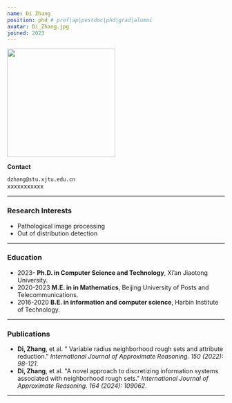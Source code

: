 ```yaml
---
name: Di Zhang
position: phd # prof|ap|postdoc|phd|grad|alumni
avatar: Di_Zhang.jpg
joined: 2023
---
```


<img width="250" src="{{site.baseurl}}/images/people/{{page.avatar}}" data-action="zoom">

**Contact**

<i class="fa fa-envelope-o"></i> `dzhang@stu.xjtu.edu.cn`<br>
<i class="fa fa-mobile"></i> xxxxxxxxxxx

<hr>

### Research Interests

- Pathological image processing
- Out of distribution detection

<hr>

###  Education

- 2023- **Ph.D. in Computer Science and Technology**, Xi’an Jiaotong University.
- 2020-2023 **M.E. in in Mathematics**, Beijing University of Posts and Telecommunications.
- 2016-2020 **B.E. in information and computer science**, Harbin Institute of Technology.

<hr>

### Publications

- **Di, Zhang**, et al. " Variable radius neighborhood rough sets and attribute reduction." _International Journal of Approximate Reasoning. 150 (2022): 98-121_.
- **Di, Zhang**, et al. "A novel approach to discretizing information systems associated with neighborhood rough sets." _International Journal of Approximate Reasoning. 164 (2024): 109062_.

<hr>
